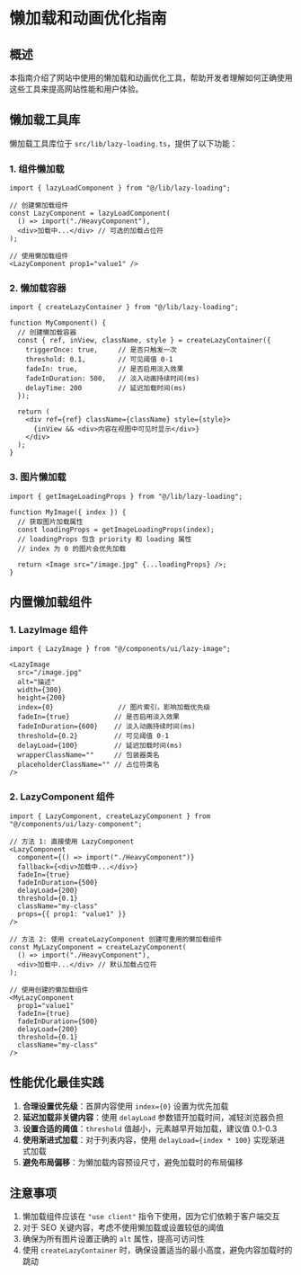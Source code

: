 # 懒加载和动画优化指南

## 概述

本指南介绍了网站中使用的懒加载和动画优化工具，帮助开发者理解如何正确使用这些工具来提高网站性能和用户体验。

## 懒加载工具库

懒加载工具库位于 `src/lib/lazy-loading.ts`，提供了以下功能：

### 1. 组件懒加载

```tsx
import { lazyLoadComponent } from "@/lib/lazy-loading";

// 创建懒加载组件
const LazyComponent = lazyLoadComponent(
  () => import("./HeavyComponent"),
  <div>加载中...</div> // 可选的加载占位符
);

// 使用懒加载组件
<LazyComponent prop1="value1" />
```

### 2. 懒加载容器

```tsx
import { createLazyContainer } from "@/lib/lazy-loading";

function MyComponent() {
  // 创建懒加载容器
  const { ref, inView, className, style } = createLazyContainer({
    triggerOnce: true,     // 是否只触发一次
    threshold: 0.1,        // 可见阈值 0-1
    fadeIn: true,          // 是否启用淡入效果
    fadeInDuration: 500,   // 淡入动画持续时间(ms)
    delayTime: 200         // 延迟加载时间(ms)
  });

  return (
    <div ref={ref} className={className} style={style}>
      {inView && <div>内容在视图中可见时显示</div>}
    </div>
  );
}
```

### 3. 图片懒加载

```tsx
import { getImageLoadingProps } from "@/lib/lazy-loading";

function MyImage({ index }) {
  // 获取图片加载属性
  const loadingProps = getImageLoadingProps(index);
  // loadingProps 包含 priority 和 loading 属性
  // index 为 0 的图片会优先加载

  return <Image src="/image.jpg" {...loadingProps} />;
}
```

## 内置懒加载组件

### 1. LazyImage 组件

```tsx
import { LazyImage } from "@/components/ui/lazy-image";

<LazyImage
  src="/image.jpg"
  alt="描述"
  width={300}
  height={200}
  index={0}                // 图片索引，影响加载优先级
  fadeIn={true}           // 是否启用淡入效果
  fadeInDuration={600}    // 淡入动画持续时间(ms)
  threshold={0.2}         // 可见阈值 0-1
  delayLoad={100}         // 延迟加载时间(ms)
  wrapperClassName=""     // 包装器类名
  placeholderClassName="" // 占位符类名
/>
```

### 2. LazyComponent 组件

```tsx
import { LazyComponent, createLazyComponent } from "@/components/ui/lazy-component";

// 方法 1: 直接使用 LazyComponent
<LazyComponent
  component={() => import("./HeavyComponent")}
  fallback={<div>加载中...</div>}
  fadeIn={true}
  fadeInDuration={500}
  delayLoad={200}
  threshold={0.1}
  className="my-class"
  props={{ prop1: "value1" }}
/>

// 方法 2: 使用 createLazyComponent 创建可重用的懒加载组件
const MyLazyComponent = createLazyComponent(
  () => import("./HeavyComponent"),
  <div>加载中...</div> // 默认加载占位符
);

// 使用创建的懒加载组件
<MyLazyComponent
  prop1="value1"
  fadeIn={true}
  fadeInDuration={500}
  delayLoad={200}
  threshold={0.1}
  className="my-class"
/>
```

## 性能优化最佳实践

1. **合理设置优先级**：首屏内容使用 `index={0}` 设置为优先加载
2. **延迟加载非关键内容**：使用 `delayLoad` 参数错开加载时间，减轻浏览器负担
3. **设置合适的阈值**：`threshold` 值越小，元素越早开始加载，建议值 0.1-0.3
4. **使用渐进式加载**：对于列表内容，使用 `delayLoad={index * 100}` 实现渐进式加载
5. **避免布局偏移**：为懒加载内容预设尺寸，避免加载时的布局偏移

## 注意事项

1. 懒加载组件应该在 `"use client"` 指令下使用，因为它们依赖于客户端交互
2. 对于 SEO 关键内容，考虑不使用懒加载或设置较低的阈值
3. 确保为所有图片设置正确的 `alt` 属性，提高可访问性
4. 使用 `createLazyContainer` 时，确保设置适当的最小高度，避免内容加载时的跳动